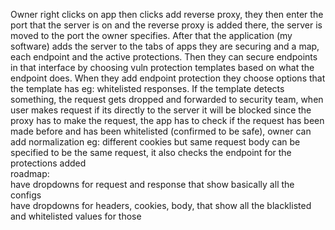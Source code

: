 Owner right clicks on app then clicks add reverse proxy, they then enter the port that the server is on and the reverse proxy is added there, the server is moved to the port the owner specifies. After that the application (my software) adds the server to the tabs of apps they are securing and a map, each endpoint and the active protections. Then they can secure endpoints in that interface by choosing vuln protection templates based on what the endpoint does. When they add endpoint protection they choose options that the template has eg: whitelisted responses. If the template detects something, the request gets dropped and forwarded to security team, when user makes request if its directly to the server it will be blocked since the proxy has to make the request, the app has to check if the request has been made before and has been whitelisted (confirmed to be safe), owner can add normalization eg: different cookies but same request body can be specified to be the same request, it also checks the endpoint for the protections added
<br>
roadmap: <br>
have dropdowns for request and response that show basically all the configs<br>
have dropdowns for headers, cookies, body, that show all the blacklisted and whitelisted values for those <br>
